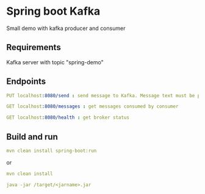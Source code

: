 # Spring boot Kafka

Small demo with kafka producer and consumer

## Requirements
Kafka server with topic "spring-demo"

## Endpoints
```yaml
PUT localhost:8080/send : send message to Kafka. Message text must be put to body

GET localhost:8080/messages : get messages consumed by consumer

GET localhost:8080/health : get broker status
```

## Build and run
```yaml
mvn clean install spring-boot:run
```

or 

```yaml
mvn clean install

java -jar /target/<jarname>.jar
```
